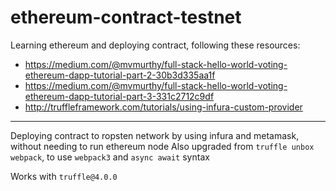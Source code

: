 # ethereum-contract-testnet

Learning ethereum and deploying contract, following these resources:

* https://medium.com/@mvmurthy/full-stack-hello-world-voting-ethereum-dapp-tutorial-part-2-30b3d335aa1f
* https://medium.com/@mvmurthy/full-stack-hello-world-voting-ethereum-dapp-tutorial-part-3-331c2712c9df
* http://truffleframework.com/tutorials/using-infura-custom-provider

---

Deploying contract to ropsten network by using infura and metamask, without needing to run ethereum node
Also upgraded from `truffle unbox webpack`, to use `webpack3` and `async await` syntax

Works with `truffle@4.0.0`
